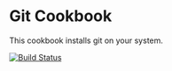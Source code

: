 Git Cookbook
============

This cookbook installs git on your system.


[![Build Status](https://secure.travis-ci.org/[schreiaj]/[git-recipe].png)](http://travis-ci.org/[schreiaj]/[git-recipe])
